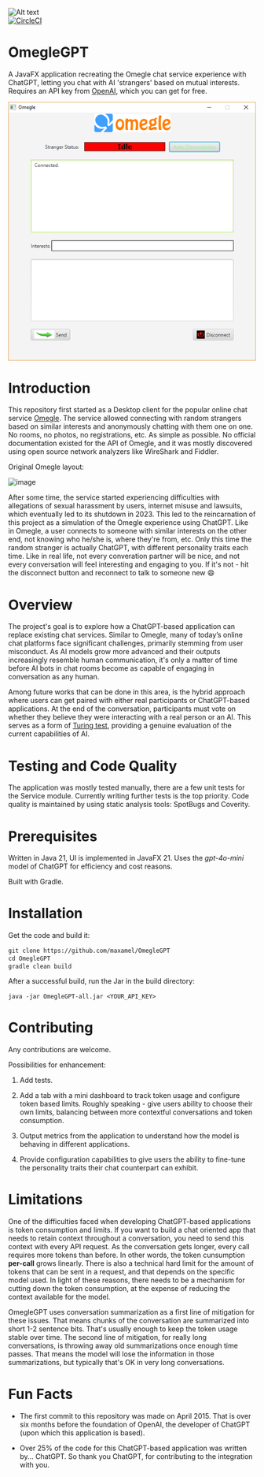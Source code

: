 ![Alt text](src/main/resources/images/omegle.png)<br/>
[![CircleCI](https://dl.circleci.com/status-badge/img/circleci/VrxAa5tSns3x9pseRDihbe/FqbAYJEgkBbN83wuFnkS97/tree/master.svg?style=svg)](https://dl.circleci.com/status-badge/redirect/circleci/VrxAa5tSns3x9pseRDihbe/FqbAYJEgkBbN83wuFnkS97/tree/master)<br/>
# OmegleGPT

A JavaFX application recreating the Omegle chat service experience with ChatGPT, letting you chat with AI 'strangers' based on mutual interests. 
Requires an API key from [OpenAI](https://platform.openai.com/), which you can get for free.

<img src="https://github.com/maxamel/DesktopOmegle/blob/master/src/main/resources/images/screen.png" align="center" />

# Introduction

This repository first started as a Desktop client for the popular online chat service [Omegle](https://en.wikipedia.org/wiki/Omegle). The service allowed connecting with random strangers based on similar interests and anonymously chatting with them one on one. No rooms, no photos, no registrations, etc. As simple as possible.
No official documentation existed for the API of Omegle, and it was mostly discovered using open source network analyzers like WireShark and Fiddler.

Original Omegle layout:

![image](https://github.com/user-attachments/assets/6dd45af3-8d2b-46cd-ae83-75070f5222a7)

After some time, the service started experiencing difficulties with allegations of sexual harassment by users, internet misuse and lawsuits, which eventually led to its shutdown in 2023. This led to the reincarnation of this project as a simulation of the Omegle experience using ChatGPT. Like in Omegle, a user connects to someone with similar interests on the other end, not knowing who he/she is, where they're from, etc. 
Only this time the random stranger is actually ChatGPT, with different personality traits each time. Like in real life, not every converation partner will be nice, and not every conversation will feel interesting and engaging to you. If it's not - hit the disconnect button and reconnect to talk to someone new 😄

# Overview

The project's goal is to explore how a ChatGPT-based application can replace existing chat services. Similar to Omegle, many of today’s online chat platforms face significant challenges, primarily stemming from user misconduct. As AI models grow more advanced and their outputs increasingly resemble human communication, it's only a matter of time before AI bots in chat rooms become as capable of engaging in conversation as any human.

Among future works that can be done in this area, is the hybrid approach where users can get paired with either real participants or ChatGPT-based applications.
At the end of the conversation, participants must vote on whether they believe they were interacting with a real person or an AI. This serves as a form of [Turing test]((https://en.wikipedia.org/wiki/Turing_test)), providing a genuine evaluation of the current capabilities of AI.

# Testing and Code Quality

The application was mostly tested manually, there are a few unit tests for the Service module. 
Currently writing further tests is the top priority. 
Code quality is maintained by using static analysis tools: SpotBugs and Coverity.

# Prerequisites

Written in Java 21, UI is implemented in JavaFX 21.
Uses the *gpt-4o-mini* model of ChatGPT for efficiency and cost reasons.

Built with Gradle.

# Installation

Get the code and build it:
```
git clone https://github.com/maxamel/OmegleGPT
cd OmegleGPT
gradle clean build
```
After a successful build, run the Jar in the build directory:
```
java -jar OmegleGPT-all.jar <YOUR_API_KEY>
```

# Contributing

Any contributions are welcome. 

Possibilities for enhancement:

1) Add tests.

2) Add a tab with a mini dashboard to track token usage and configure token based limits. Roughly speaking - give users ability to choose their own limits, balancing between more contextful conversations and token consumption.

3) Output metrics from the application to understand how the model is behaving in different applications.

4) Provide configuration capabilities to give users the ability to fine-tune the personality traits their chat counterpart can exhibit.
   

# Limitations

One of the difficulties faced when developing ChatGPT-based applications is token consumption and limits. If you want to build a chat oriented app that needs to retain context throughout a conversation, you need to send this context with every API request. As the conversation gets longer, every call requires more tokens than before. In other words, the token cunsumption **per-call** grows linearly. There is also a technical hard limit for the amount of tokens that can be sent in a request, and that depends on the specific model used. In light of these reasons, there needs to be a mechanism for cutting down the token consumption, at the expense of reducing the context available for the model. 

OmegleGPT uses conversation summarization as a first line of mitigation for these issues. That means chunks of the conversation are summarized into short 1-2 sentence bits. That's usually enough to keep the token usage stable over time.
The second line of mitigation, for really long conversations, is throwing away old summarizations once enough time passes. That means the model will lose the information in those summarizations, but typically that's OK in very long conversations.

 
# Fun Facts

- The first commit to this repository was made on April 2015. That is over six months before the foundation of OpenAI, the developer of ChatGPT (upon which this application is based).
  
- Over 25% of the code for this ChatGPT-based application was written by... ChatGPT. So thank you ChatGPT, for contributing to the integration with you.


